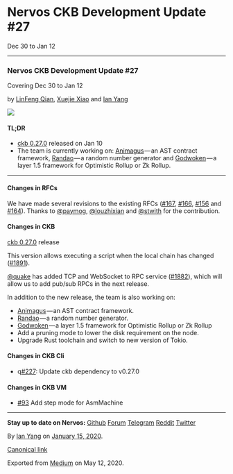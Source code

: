 # Nervos CKB Development Update \#27

Dec 30 to Jan 12

------------------------------------------------------------------------

### Nervos CKB Development Update \#27

Covering Dec 30 to Jan 12

by [LinFeng Qian](https://github.com/TheWaWaR), [Xuejie Xiao](https://medium.com/u/6f2cfa203c38) and [Ian Yang](https://medium.com/u/72022cac4c7c)

![](https://cdn-images-1.medium.com/max/800/1*gqRohWfGiWcwfN40Kow6-w.png)

#### TL;DR

-   [ckb 0.27.0](https://github.com/nervosnetwork/ckb/releases/tag/v0.27.0) released on Jan 10
-   The team is currently working on: [Animagus](https://github.com/xxuejie/animagus) — an AST contract framework, [Randao](https://github.com/keroro520/randao) — a random number generator and [Godwoken](https://github.com/jjyr/godwoken) — a layer 1.5 framework for Optimistic Rollup or Zk Rollup.

------------------------------------------------------------------------

#### Changes in RFCs

We have made several revisions to the existing RFCs ([\#167](https://github.com/nervosnetwork/rfcs/pull/167), [\#166](https://github.com/nervosnetwork/rfcs/pull/166), [\#156](https://github.com/nervosnetwork/rfcs/pull/156) and [\#164](https://github.com/nervosnetwork/rfcs/pull/164)). Thanks to [@paymog](https://github.com/paymog), [@louzhixian](https://github.com/louzhixian) and [@stwith](https://github.com/stwith) for the contribution.

#### Changes in CKB

[ckb 0.27.0](https://github.com/nervosnetwork/ckb/releases/tag/v0.27.0) release

This version allows executing a script when the local chain has changed ([\#1891](https://github.com/nervosnetwork/ckb/pull/1891)).

[@quake](https://github.com/quake) has added TCP and WebSocket to RPC service ([\#1882](https://github.com/nervosnetwork/ckb/pull/1882)), which will allow us to add pub/sub RPCs in the next release.

In addition to the new release, the team is also working on:

-   [Animagus](https://github.com/xxuejie/animagus) — an AST contract framework.
-   [Randao](https://github.com/keroro520/randao) — a random number generator.
-   [Godwoken](https://github.com/jjyr/godwoken) — a layer 1.5 framework for Optimistic Rollup or Zk Rollup
-   Add a pruning mode to lower the disk requirement on the node.
-   Upgrade Rust toolchain and switch to new version of Tokio.

#### Changes in CKB Cli

-   q[\#227](https://github.com/nervosnetwork/ckb-cli/pull/227): Update ckb dependency to v0.27.0

#### Changes in CKB VM

-   [\#93](https://github.com/nervosnetwork/ckb-vm/pull/93) Add step mode for AsmMachine

------------------------------------------------------------------------

**Stay up to date on Nervos:** [Github](https://github.com/nervosnetwork) [Forum](https://talk.nervos.org/) [Telegram](https://t.me/nervos_ckb_dev) [Reddit](https://www.reddit.com/r/NervosNetwork) [Twitter](https://twitter.com/nervosnetwork)

By [Ian Yang](https://medium.com/@doitian) on [January 15, 2020](https://medium.com/p/d48918df00c5).

[Canonical link](https://medium.com/@doitian/nervos-ckb-development-update-27-d48918df00c5)

Exported from [Medium](https://medium.com) on May 12, 2020.

